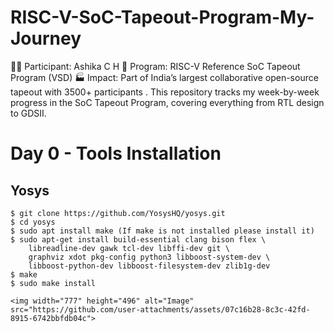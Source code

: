 # RISC-V-SoC-Tapeout-Program-My-Journey
👩‍💻 Participant: Ashika C H 
📍 Program: RISC-V Reference SoC Tapeout Program (VSD) 
🏭 Impact: Part of India’s largest collaborative open-source tapeout with 3500+ participants  .
This repository tracks my week-by-week progress in the SoC Tapeout Program, covering everything from RTL design to GDSII.


# Day 0 - Tools Installation
## Yosys
```
$ git clone https://github.com/YosysHQ/yosys.git
$ cd yosys 
$ sudo apt install make (If make is not installed please install it) 
$ sudo apt-get install build-essential clang bison flex \
    libreadline-dev gawk tcl-dev libffi-dev git \
    graphviz xdot pkg-config python3 libboost-system-dev \
    libboost-python-dev libboost-filesystem-dev zlib1g-dev
$ make 
$ sudo make install

<img width="777" height="496" alt="Image" src="https://github.com/user-attachments/assets/07c16b28-8c3c-42fd-8915-6742bbfdb04c">
